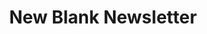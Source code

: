 ---
title: New Blank Newsletter
spacing:
  container-width: 602
  gutter-width: 40
  gutter-width-mobile: 20
---